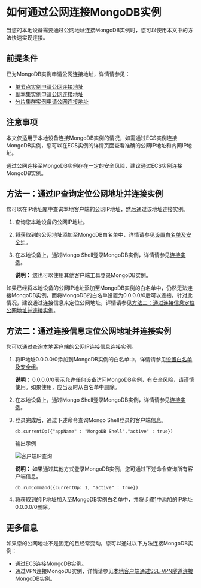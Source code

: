 # 如何通过公网连接MongoDB实例

当您的本地设备需要通过公网地址连接MongoDB实例时，您可以使用本文中的方法快速实现连接。

## 前提条件

已为MongoDB实例申请公网连接地址，详情请参见：

-   [单节点实例申请公网连接地址](/intl.zh-CN/单节点快速入门/申请公网连接地址.md)
-   [副本集实例申请公网连接地址](/intl.zh-CN/副本集快速入门/申请公网连接地址.md)
-   [分片集群实例申请公网连接地址](/intl.zh-CN/分片集群快速入门/申请公网连接地址.md)

## 注意事项

本文仅适用于本地设备连接MongoDB实例的情况，如需通过ECS实例连接MongoDB实例，您可以在ECS实例的详情页面查看准确的公网IP地址和内网IP地址。

通过公网连接至MongoDB实例存在一定的安全风险，建议通过ECS实例连接MongoDB实例。

## 方法一：通过IP查询定位公网地址并连接实例

您可以在IP地址库中查询本地客户端的公网IP地址，然后通过该地址连接实例。

1.  查询您本地设备的公网IP地址。
2.  将获取到的公网地址添加至MongoDB白名单中，详情请参见[设置白名单及安全组](/intl.zh-CN/用户指南/数据安全性/设置白名单及安全组.md)。
3.  在本地设备上，通过Mongo Shell登录MongoDB实例，详情请参见[连接实例](/intl.zh-CN/用户指南/连接实例/连接实例.md)。

    **说明：** 您也可以使用其他客户端工具登录MongoDB实例。


如果已经将本地设备的公网IP地址添加至MongoDB实例的白名单中，仍然无法连接MongoDB实例，而将MongoDB的白名单设置为0.0.0.0/0后可以连接。针对此情况，建议通过连接信息来定位公网地址，详情请参见[方法二：通过连接信息定位公网地址并连接实例](#section_6vm_is9_ani)。

## 方法二：通过连接信息定位公网地址并连接实例

您可以通过查询本地客户端的公网IP连接信息连接实例。

1.  将IP地址0.0.0.0/0添加到MongoDB实例的白名单中，详情请参见[设置白名单及安全组](/intl.zh-CN/用户指南/数据安全性/设置白名单及安全组.md)。

    **说明：** 0.0.0.0/0表示允许任何设备访问MongoDB实例，有安全风险，请谨慎使用。如果使用，应当及时从白名单中删除。

2.  在本地设备上，通过Mongo Shell登录MongoDB实例，详情请参见[连接实例](/intl.zh-CN/用户指南/连接实例/连接实例.md)。
3.  登录完成后，通过下述命令查询Mongo Shell登录的客户端信息。

    ```
    db.currentOp({"appName" : "MongoDB Shell","active" : true})
    ```

    输出示例

    ![客户端IP查询](https://static-aliyun-doc.oss-cn-hangzhou.aliyuncs.com/assets/img/zh-CN/9836819951/p44647.png)

    **说明：** 如果通过其他方式登录MongoDB实例，您可通过下述命令查询所有客户端信息。

    ```
    db.runCommand({currentOp: 1, "active" : true})
    ```

4.  将获取到的IP地址加入至MongoDB实例白名单中，并将[步骤1](#li_cz7_zr1_e25)中添加的IP地址0.0.0.0/0删除。

## 更多信息

如果您的公网地址不是固定的且经常变动，您可以通过以下方法连接MongoDB实例：

-   通过ECS连接MongoDB实例。
-   通过VPN连接MongoDB实例，详情请参见[本地客户端通过SSL-VPN隧道连接MongoDB实例](/intl.zh-CN/用户指南/连接实例/本地客户端通过SSL-VPN隧道连接MongoDB实例.md)。

